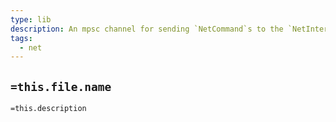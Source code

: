 ```yaml
---
type: lib
description: An mpsc channel for sending `NetCommand`s to the `NetInterface`
tags:
  - net
---
```


## `=this.file.name`

`=this.description`